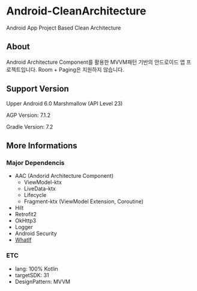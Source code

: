 # Android-CleanArchitecture
Android App Project Based Clean Architecture

## About
Android Architecture Component를 활용한 MVVM패턴 기반의 안드로이드 앱 프로젝트입니다. Room + Paging은 지원하지 않습니다.

## Support Version
Upper Android 6.0 Marshmallow (API Level 23)

AGP Version: 7.1.2

Gradle Version: 7.2


## More Informations

### Major Dependencis
 - AAC (Andorid Architecture Component)
   - ViewModel-ktx
   - LiveData-ktx
   - Lifecycle
   - Fragment-ktx (ViewModel Extension, Coroutine)
 - Hilt
 - Retrofit2
 - OkHttp3
 - Logger
 - Android Security
 - [WhatIf](https://github.com/skydoves/WhatIf)


### ETC
 - lang: 100% Kotlin
 - targetSDK: 31
 - DesignPattern: MVVM
